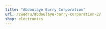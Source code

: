 ```yaml
---
title: "Abdoulaye Barry Corporation"
url: /zwedru/abdoulaye-barry-corporation-2/
shop: electronics
---
```

